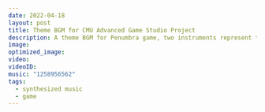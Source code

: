 ```yaml
---
date: 2022-04-18
layout: post
title: Theme BGM for CMU Advanced Game Studio Project
description: A theme BGM for Penumbra game, two instruments represent two characters, the interaction of which infer to story plot.
image:
optimized_image: 
video:
videoID:
music: "1258956562"
tags:
  - synthesized music
  - game
---
```

